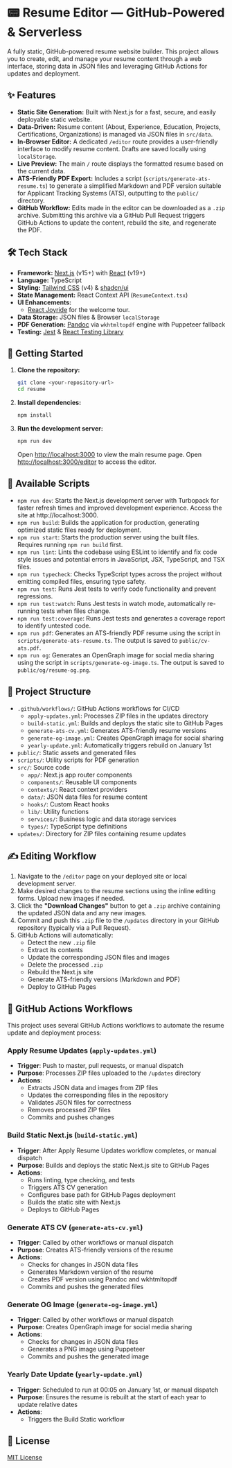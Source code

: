 # 📟 Resume Editor — GitHub-Powered & Serverless

A fully static, GitHub-powered resume website builder. This project allows you to create, edit, and manage your resume content through a web interface, storing data in JSON files and leveraging GitHub Actions for updates and deployment.

## ✨ Features

- **Static Site Generation:** Built with Next.js for a fast, secure, and easily deployable static website.
- **Data-Driven:** Resume content (About, Experience, Education, Projects, Certifications, Organizations) is managed via JSON files in `src/data`.
- **In-Browser Editor:** A dedicated `/editor` route provides a user-friendly interface to modify resume content. Drafts are saved locally using `localStorage`.
- **Live Preview:** The main `/` route displays the formatted resume based on the current data.
- **ATS-Friendly PDF Export:** Includes a script (`scripts/generate-ats-resume.ts`) to generate a simplified Markdown and PDF version suitable for Applicant Tracking Systems (ATS), outputting to the `public/` directory.
- **GitHub Workflow:** Edits made in the editor can be downloaded as a `.zip` archive. Submitting this archive via a GitHub Pull Request triggers GitHub Actions to update the content, rebuild the site, and regenerate the PDF.

## 🛠️ Tech Stack

- **Framework:** [Next.js](https://nextjs.org/) (v15+) with [React](https://reactjs.org/) (v19+)
- **Language:** TypeScript
- **Styling:** [Tailwind CSS](https://tailwindcss.com/) (v4) & [shadcn/ui](https://ui.shadcn.com/)
- **State Management:** React Context API (`ResumeContext.tsx`)
- **UI Enhancements:**
  - [React Joyride](https://docs.react-joyride.com/) for the welcome tour.
- **Data Storage:** JSON files & Browser `localStorage`
- **PDF Generation:** [Pandoc](https://pandoc.org/) via `wkhtmltopdf` engine with Puppeteer fallback
- **Testing:** [Jest](https://jestjs.io/) & [React Testing Library](https://testing-library.com/)

## 🚀 Getting Started

1.  **Clone the repository:**
    ```bash
    git clone <your-repository-url>
    cd resume
    ```
2.  **Install dependencies:**
    ```bash
    npm install
    ```
3.  **Run the development server:**
    ```bash
    npm run dev
    ```
    Open [http://localhost:3000](http://localhost:3000) to view the main resume page.
    Open [http://localhost:3000/editor](http://localhost:3000/editor) to access the editor.

## 📜 Available Scripts

- `npm run dev`: Starts the Next.js development server with Turbopack for faster refresh times and improved development experience. Access the site at http://localhost:3000.
- `npm run build`: Builds the application for production, generating optimized static files ready for deployment.
- `npm run start`: Starts the production server using the built files. Requires running `npm run build` first.
- `npm run lint`: Lints the codebase using ESLint to identify and fix code style issues and potential errors in JavaScript, JSX, TypeScript, and TSX files.
- `npm run typecheck`: Checks TypeScript types across the project without emitting compiled files, ensuring type safety.
- `npm run test`: Runs Jest tests to verify code functionality and prevent regressions.
- `npm run test:watch`: Runs Jest tests in watch mode, automatically re-running tests when files change.
- `npm run test:coverage`: Runs Jest tests and generates a coverage report to identify untested code.
- `npm run pdf`: Generates an ATS-friendly PDF resume using the script in `scripts/generate-ats-resume.ts`. The output is saved to `public/cv-ats.pdf`.
- `npm run og`: Generates an OpenGraph image for social media sharing using the script in `scripts/generate-og-image.ts`. The output is saved to `public/og/resume-og.png`.

## 📁 Project Structure

- `.github/workflows/`: GitHub Actions workflows for CI/CD
  - `apply-updates.yml`: Processes ZIP files in the updates directory
  - `build-static.yml`: Builds and deploys the static site to GitHub Pages
  - `generate-ats-cv.yml`: Generates ATS-friendly resume versions
  - `generate-og-image.yml`: Creates OpenGraph image for social sharing
  - `yearly-update.yml`: Automatically triggers rebuild on January 1st
- `public/`: Static assets and generated files
- `scripts/`: Utility scripts for PDF generation
- `src/`: Source code
  - `app/`: Next.js app router components
  - `components/`: Reusable UI components
  - `contexts/`: React context providers
  - `data/`: JSON data files for resume content
  - `hooks/`: Custom React hooks
  - `lib/`: Utility functions
  - `services/`: Business logic and data storage services
  - `types/`: TypeScript type definitions
- `updates/`: Directory for ZIP files containing resume updates

## ✍️ Editing Workflow

1.  Navigate to the `/editor` page on your deployed site or local development server.
2.  Make desired changes to the resume sections using the inline editing forms. Upload new images if needed.
3.  Click the **"Download Changes"** button to get a `.zip` archive containing the updated JSON data and any new images.
4.  Commit and push this `.zip` file to the `/updates` directory in your GitHub repository (typically via a Pull Request).
5.  GitHub Actions will automatically:
    - Detect the new `.zip` file
    - Extract its contents
    - Update the corresponding JSON files and images
    - Delete the processed `.zip`
    - Rebuild the Next.js site
    - Generate ATS-friendly versions (Markdown and PDF)
    - Deploy to GitHub Pages

## 🤖 GitHub Actions Workflows

This project uses several GitHub Actions workflows to automate the resume update and deployment process:

### Apply Resume Updates (`apply-updates.yml`)

- **Trigger**: Push to master, pull requests, or manual dispatch
- **Purpose**: Processes ZIP files uploaded to the `/updates` directory
- **Actions**:
  - Extracts JSON data and images from ZIP files
  - Updates the corresponding files in the repository
  - Validates JSON files for correctness
  - Removes processed ZIP files
  - Commits and pushes changes

### Build Static Next.js (`build-static.yml`)

- **Trigger**: After Apply Resume Updates workflow completes, or manual dispatch
- **Purpose**: Builds and deploys the static Next.js site to GitHub Pages
- **Actions**:
  - Runs linting, type checking, and tests
  - Triggers ATS CV generation
  - Configures base path for GitHub Pages deployment
  - Builds the static site with Next.js
  - Deploys to GitHub Pages

### Generate ATS CV (`generate-ats-cv.yml`)

- **Trigger**: Called by other workflows or manual dispatch
- **Purpose**: Creates ATS-friendly versions of the resume
- **Actions**:
  - Checks for changes in JSON data files
  - Generates Markdown version of the resume
  - Creates PDF version using Pandoc and wkhtmltopdf
  - Commits and pushes the generated files

### Generate OG Image (`generate-og-image.yml`)

- **Trigger**: Called by other workflows or manual dispatch
- **Purpose**: Creates OpenGraph image for social media sharing
- **Actions**:
  - Checks for changes in JSON data files
  - Generates a PNG image using Puppeteer
  - Commits and pushes the generated image

### Yearly Date Update (`yearly-update.yml`)

- **Trigger**: Scheduled to run at 00:05 on January 1st, or manual dispatch
- **Purpose**: Ensures the resume is rebuilt at the start of each year to update relative dates
- **Actions**:
  - Triggers the Build Static workflow

## 📄 License

[MIT License](LICENSE.md)
